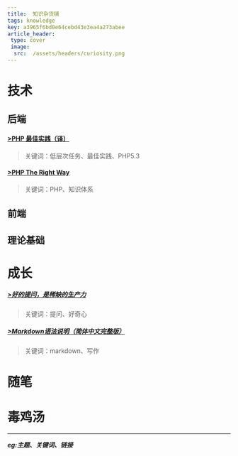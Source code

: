 ```yaml
---
title:  知识杂货铺
tags: knowledge
key: a3965f6bd0e64cebd43e3ea4a273abee
article_header: 
 type: cover
 image:
  src:  /assets/headers/curiosity.png
---
```

# 技术
## 后端
#### [>PHP 最佳实践（译）](https://phpbestpractices.justjavac.com)
>关键词：低层次任务、最佳实践、PHP5.3

#### [>PHP The Right Way](https://laravel-china.github.io/php-the-right-way/)
>关键词：PHP、知识体系


## 前端
## 理论基础

# 成长
##### [>好的提问，是稀缺的生产力](http://www.woshipm.com/zhichang/3728077.html "提问的能力")
>关键词：提问、好奇心    

##### [>Markdown语法说明（简体中文完整版）](https://www.appinn.com/markdown/ "Markdown语法说明")
>关键词：markdown、写作

# 随笔

# 毒鸡汤

---
***eg:主题、关键词、链接***